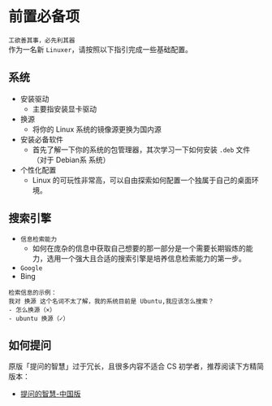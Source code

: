 # 前置必备项
`工欲善其事，必先利其器`  
作为一名新 `Linuxer`，请按照以下指引完成一些基础配置。

## 系统
- 安装驱动
  - 主要指安装显卡驱动
- 换源
  - 将你的 Linux 系统的镜像源更换为国内源
- 安装必备软件
  - 首先了解一下你的系统的包管理器，其次学习一下如何安装 `.deb` 文件（对于 Debian系 系统）
- 个性化配置
  - Linux 的可玩性非常高，可以自由探索如何配置一个独属于自己的桌面环境。

## 搜索引擎
- `信息检索能力`
  - 如何在庞杂的信息中获取自己想要的那一部分是一个需要长期锻炼的能力，选用一个强大且合适的搜索引擎是培养信息检索能力的第一步。
- `Google`
- Bing
```
检索信息的示例：
我对 换源 这个名词不太了解，我的系统目前是 Ubuntu,我应该怎么搜索？
- 怎么换源（×）
- ubuntu 换源（✓）
```

## 如何提问
原版「提问的智慧」过于冗长，且很多内容不适合 CS 初学者，推荐阅读下方精简版本：
- [提问的智慧-中国版](https://mp.weixin.qq.com/s/q461so9lWk4FKJGZ-p7Vcg)

<!-- ## 突破网络封锁
在局域网之内能得到的信息与工具有限，一个合格的 CSer 必须掌握访问`全球互联网`的能力，可以稳定的连接 Google 与 GitHub 等网站。
- 安全性
  - 不要使用一键翻墙软件，学会自己获取节点以及配置节点
  - 如果想要探讨这项技能的相关话题，请选择`面对面交流`方式。
- 节点订阅
  - 通过~~社会工程学~~得到一个可以获取节点的网站
  - 自行获取，不建议一次获取三个月以上使用权，防止网站跑路
- 代理客户端
  - 导入节点，通过代理客户端实现访问全球互联网。
  - v2rayA
  - clash -->